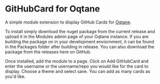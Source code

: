 # GitHubCard for Oqtane
A simple module extension to display GitHub Cards for [Oqtane](https://github.com/oqtane/oqtane.framework).

To install simply download the nuget package from the current release and upload it in the Modules admin page of your Oqtane instance.  If you are building the package on in your development enviornment, it can be found in the Packages folder after building in release.  You can also download the package from the releases here on GitHub.

Once installed, add the module to a page.  Click on Add GitHubCard and enter the username or the username/repo you would like for the card to display.  Choose a theme and select save.  You can add as many cards as you'd like.
